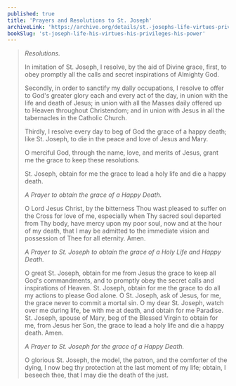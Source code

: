 ```yaml
---
published: true
title: 'Prayers and Resolutions to St. Joseph'
archiveLink: 'https://archive.org/details/st.-josephs-life-virtues-privileges-power/page/167?view=theater'
bookSlug: 'st-joseph-life-his-virtues-his-privileges-his-power'
---
```


> *Resolutions.*
>
> In imitation of St. Joseph, I resolve, by the aid of Divine grace, first, to obey promptly all the calls and secret inspirations of Almighty God.
>
> Secondly, in order to sanctify my dally occupations, I resolve to offer to God's greater glory each and every act of the day, in union with the life and death of Jesus; in union with all the Masses daily offered up to Heaven throughout Christendom; and in union with Jesus in all the tabernacles in the Catholic Church.
>
> Thirdly, I resolve every day to beg of God the grace of a happy death; like St. Joseph, to die in the peace and love of Jesus and Mary.
>
> O merciful God, through the name, love, and merits of Jesus, grant me the grace to keep these resolutions.
>
> St. Joseph, obtain for me the grace to lead a holy life and die a happy death.
>
> *A Prayer to obtain the grace of a Happy Death.*
>
> O Lord Jesus Christ, by the bitterness Thou wast pleased to suffer on the Cross for love of me, especially when Thy sacred soul departed from Thy body, have mercy upon my poor soul, now and at the hour of my death, that I may be admitted to the immediate vision and possession of Thee for all eternity. Amen.
>
> *A Prayer to St. Joseph to obtain the grace of a Holy Life and Happy Death.*
>
> O great St. Joseph, obtain for me from Jesus the grace to keep all God's commandments, and to promptly obey the secret calls and inspirations of Heaven. St. Joseph, obtain for me the grace to do all my actions to please God alone. O St. Joseph, ask of Jesus, for me, the grace never to commit a mortal sin. O my dear St. Joseph, watch over me during life, be with me at death, and obtain for me Paradise. St. Joseph, spouse of Mary, beg of the Blessed Virgin to obtain for me, from Jesus her Son, the grace to lead a holy life and die a happy death. Amen.
>
> *A Prayer to St. Joseph for the grace of a Happy Death.*
>
> O glorious St. Joseph, the model, the patron, and the comforter of the dying, I now beg thy protection at the last moment of my life; obtain, I beseech thee, that I may die the death of the just.